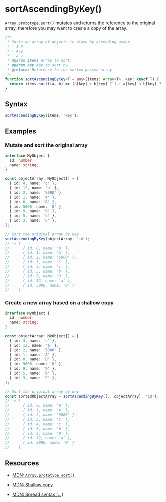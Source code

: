 # sortAscendingByKey()

`Array.prototype.sort()` mutates and returns the reference to the original array, therefore you may want to create a copy of the array.

```typescript
/**
 * Sorts an array of objects in place by ascending order.
 * - 1-9
 * - A-Z
 * - a-z
 * @param items Array to sort.
 * @param key Key to sort by.
 * @returns Reference to the sorted passed array.
 */
function sortAscendingByKey<T = any>(items: Array<T>, key: keyof T) {
  return items.sort((a, b) => (a[key] > b[key] ? 1 : a[key] < b[key] ? -1 : 0));
}
```

## Syntax

```typescript
sortAscendingByKey(items, 'key');
```

## Examples

### Mutate and sort the original array

```typescript
interface MyObject {
  id: number;
  name: string;
}

const objectArray: MyObject[] = [
  { id: 4, name: 'c' },
  { id: 12, name: 'a' },
  { id: 2, name: '5000' },
  { id: 1, name: 'A' },
  { id: 0, name: 'B' },
  { id: 5000, name: '0' },
  { id: 9, name: '9' },
  { id: 5, name: 'b' },
  { id: 3, name: 'C' },
];

// Sort the original array by key
sortAscendingByKey(objectArray, 'id');
// -> [
//      { id: 0, name: 'B' },
//      { id: 1, name: 'A' },
//      { id: 2, name: '5000' },
//      { id: 3, name: 'C' },
//      { id: 4, name: 'c' },
//      { id: 5, name: 'b' },
//      { id: 9, name: '9' },
//      { id: 12, name: 'a' },
//      { id: 5000, name: '0' }
//    ]
```

### Create a new array based on a shallow copy

```typescript
interface MyObject {
  id: number;
  name: string;
}

const objectArray: MyObject[] = [
  { id: 4, name: 'c' },
  { id: 12, name: 'a' },
  { id: 2, name: '5000' },
  { id: 1, name: 'A' },
  { id: 0, name: 'B' },
  { id: 5000, name: '0' },
  { id: 9, name: '9' },
  { id: 5, name: 'b' },
  { id: 3, name: 'C' },
];

// Sort the original array by key
const sortedObjectArray = sortAscendingByKey([...objectArray], 'id');
// -> [
//      { id: 0, name: 'B' },
//      { id: 1, name: 'A' },
//      { id: 2, name: '5000' },
//      { id: 3, name: 'C' },
//      { id: 4, name: 'c' },
//      { id: 5, name: 'b' },
//      { id: 9, name: '9' },
//      { id: 12, name: 'a' },
//      { id: 5000, name: '0' }
//    ]
```

## Resources

- [MDN: `Array.prototype.sort()`](https://developer.mozilla.org/en-US/docs/Web/JavaScript/Reference/Global_Objects/Array/sort)

- [MDN: Shallow copy](https://developer.mozilla.org/en-US/docs/Glossary/Shallow_copy)

- [MDN: Spread syntax (...)](https://developer.mozilla.org/en-US/docs/Web/JavaScript/Reference/Operators/Spread_syntax)
